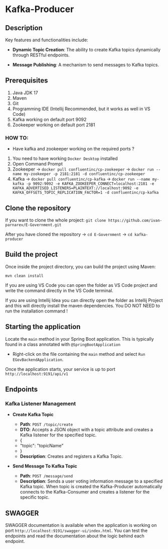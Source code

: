 # Kafka-Producer

## Description

Key features and functionalities include:

- **Dynamic Topic Creation**: The ability to create Kafka topics dynamically through RESTful endpoints.

- **Message Publishing**: A mechanism to send messages to Kafka topics.

## Prerequisites
1. Java JDK 17
2. Maven
3. Git
4. Programming IDE (Intellij Recommended, but it works as well in VS Code)
5. Kafka working on default port 9092
6. Zookeeper working on default port 2181

### HOW TO:
- Have kafka and zookeeper working on the required ports ?
1. You need to have working `Docker Desktop` installed
2. Open Command Prompt
3. Zookeeper -> `docker pull confluentinc/cp-zookeeper` -> `docker run --name my-zookeeper -p 2181:2181 -d confluentinc/cp-zookeeper`
4. Kafka -> `docker pull confluentinc/cp-kafka` -> `docker run --name my-kafka -p 9092:9092 -e KAFKA_ZOOKEEPER_CONNECT=localhost:2181 -e KAFKA_ADVERTISED_LISTENERS=PLAINTEXT://localhost:9092 -e KAFKA_OFFSETS_TOPIC_REPLICATION_FACTOR=1 -d confluentinc/cp-kafka`


## Clone the repository
If you want to clone the whole project:
`git clone https://github.com/ivan-parnarev/E-Government.git`

After you have cloned the repository -> `cd E-Government` -> `cd kafka-producer
`
## Build the project
Once inside the project directory, you can build the project using Maven:

`mvn clean install`

If you are using VS Code you can open the folder as VS Code project and write the command directly in the VS Code terminal.

If you are using Intellij Idea you can directly open the folder as Intellij Project and this will directly install the maven dependencies. You DO NOT NEED to run the installation command !

## Starting the application
Locate the `main` method in your Spring Boot application. This is typically found in a class annotated with `@SpringBootApplication`

- Right-click on the file containing the `main` method and select `Run EGovBackendApplication`.

Once the application starts, your service is up to port `http://localhost:9191/api/v1`

## Endpoints

### Kafka Listener Management

- **Create Kafka Topic**
    - **Path**: `POST /topic/create`
    - **DTO**: Accepts a JSON object with a topic attribute and creates a Kafka listener for the specified topic.
    - {
    - "topic": "topicName"
    - }
    - **Description**: Creates and registers a Kafka Topic.

- **Send Message To Kafka Topic**
    - **Path**: `POST /message/send`
    - **Description**:  Sends a user voting information message to a specified Kafka topic. When topic is created the Kafka-Producer automatically connects to the Kafka-Consumer and creates a listener for the specific topic.

## SWAGGER
SWAGGER documentation is available when the application is working on port `http://localhost:9191/swagger-ui/index.html`. You can test the endpoints and read the documentation about the logic behind each endpoint. 